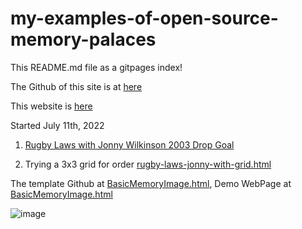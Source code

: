 # my-examples-of-open-source-memory-palaces

This README.md file as a gitpages index! 

The Github of this site is at <a href="https://github.com/hpssjellis/my-examples-of-open-source-memory-palaces"> here </a>

This website is <a href="https://hpssjellis.github.io/my-examples-of-open-source-memory-palaces/"> here </a>



Started July 11th, 2022

1.  <a href="https://hpssjellis.github.io/my-examples-of-open-source-memory-palaces/public/rugby-laws-jonny-w-drop-goal.html">Rugby Laws with Jonny Wilkinson 2003 Drop Goal</a> 

2. Trying a 3x3 grid for order <a href="https://hpssjellis.github.io/my-examples-of-open-source-memory-palaces/public/rugby-laws-jonny-with-grid.html">rugby-laws-jonny-with-grid.html</a>






The template Github at [BasicMemoryImage.html](https://github.com/hpssjellis/my-examples-of-open-source-memory-palaces/blob/main/public/BasicMemoryImage.html),   Demo WebPage at [BasicMemoryImage.html](https://hpssjellis.github.io/my-examples-of-open-source-memory-palaces/public/BasicMemoryImage.html)



![image](https://user-images.githubusercontent.com/5605614/179289692-e53c9905-f7b3-4166-972d-334e0bb0fa6f.png)

